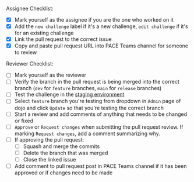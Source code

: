 Assignee Checklist:
- [x] Mark yourself as the assignee if you are the one who worked on it
- [x] Add the `new challenge` label if it's a new challenge, `edit challenge` if it's for an existing challenge
- [x] Link the pull request to the correct issue
- [x] Copy and paste pull request URL into PACE Teams channel for someone to review

Reviewer Checklist:
- [ ] Mark yourself as the reviewer
- [ ] Verify the branch in the pull request is being merged into the correct branch (`dev` for `feature` branches, `main` for `release` branches)
- [ ] Test the challenge in the [staging environment](http://pwncollege-staging.arl.madren.org/)
- [ ] Select `feature` branch you're testing from dropdown in `Admin` page of dojo and click `Update` so that you're testing the correct branch
- [ ] Start a review and add comments of anything that needs to be changed or fixed
- [ ] `Approve` or `Request changes` when submitting the pull request review. If marking `Request changes`, add a comment summarizing why.
- [ ] If approving the pull request:
  - [ ] Squash and merge the commits
  - [ ] Delete the branch that was merged
  - [ ] Close the linked issue
- [ ] Add comment to pull request post in PACE Teams channel if it has been approved or if changes need to be made
